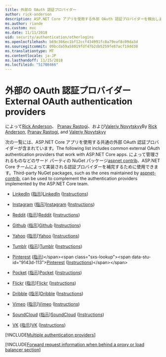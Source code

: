 ```yaml
---
title: 外部の OAuth 認証プロバイダー
author: rick-anderson
description: ASP.NET Core アプリを使用する外部 OAuth 認証プロバイダーを検出します。
ms.author: riande
ms.custom: mvc
ms.date: 11/11/2018
uid: security/authentication/otherlogins
ms.openlocfilehash: b69c366ec1bf12ccf434991fc8a79eaf8c09da3d
ms.sourcegitcommit: 09bcda59a58019fdf47b2db5259fe87acf19dd38
ms.translationtype: MT
ms.contentlocale: ja-JP
ms.lasthandoff: 11/15/2018
ms.locfileid: "51708466"
---
```

# <a name="external-oauth-authentication-providers"></a><span data-ttu-id="9143d-103">外部の OAuth 認証プロバイダー</span><span class="sxs-lookup"><span data-stu-id="9143d-103">External OAuth authentication providers</span></span>

<span data-ttu-id="9143d-104">によって[Rick Anderson](https://twitter.com/RickAndMSFT)、 [Pranav Rastogi](https://github.com/rustd)、および[Valeriy Novytskyy](https://github.com/01binary)</span><span class="sxs-lookup"><span data-stu-id="9143d-104">By [Rick Anderson](https://twitter.com/RickAndMSFT), [Pranav Rastogi](https://github.com/rustd), and [Valeriy Novytskyy](https://github.com/01binary)</span></span>

<span data-ttu-id="9143d-105">次の一覧には、ASP.NET Core アプリを使用する共通の外部 OAuth 認証プロバイダーが含まれています。</span><span class="sxs-lookup"><span data-stu-id="9143d-105">The following list includes common external OAuth authentication providers that work with ASP.NET Core apps.</span></span> <span data-ttu-id="9143d-106">によって管理されるものなどのサード パーティの NuGet パッケージ[aspnet contrib](https://www.nuget.org/packages?q=owners%3Aaspnet-contrib+title%3AOAuth)、ASP.NET Core チームによって実装される認証プロバイダーを補完するために使用できます。</span><span class="sxs-lookup"><span data-stu-id="9143d-106">Third-party NuGet packages, such as the ones maintained by [aspnet-contrib](https://www.nuget.org/packages?q=owners%3Aaspnet-contrib+title%3AOAuth), can be used to complement the authentication providers implemented by the ASP.NET Core team.</span></span>

* <span data-ttu-id="9143d-107">[LinkedIn](https://www.linkedin.com/developer/apps) ([指示](https://developer.linkedin.com/docs/oauth2))</span><span class="sxs-lookup"><span data-stu-id="9143d-107">[LinkedIn](https://www.linkedin.com/developer/apps) ([Instructions](https://developer.linkedin.com/docs/oauth2))</span></span>

* <span data-ttu-id="9143d-108">[Instagram](https://www.instagram.com/developer/register/) ([指示](https://www.instagram.com/developer/authentication/))</span><span class="sxs-lookup"><span data-stu-id="9143d-108">[Instagram](https://www.instagram.com/developer/register/) ([Instructions](https://www.instagram.com/developer/authentication/))</span></span>

* <span data-ttu-id="9143d-109">[Reddit](https://www.reddit.com/login?dest=https%3A%2F%2Fwww.reddit.com%2Fprefs%2Fapps) ([指示](https://github.com/reddit/reddit/wiki/OAuth2-Quick-Start-Example))</span><span class="sxs-lookup"><span data-stu-id="9143d-109">[Reddit](https://www.reddit.com/login?dest=https%3A%2F%2Fwww.reddit.com%2Fprefs%2Fapps) ([Instructions](https://github.com/reddit/reddit/wiki/OAuth2-Quick-Start-Example))</span></span>

* <span data-ttu-id="9143d-110">[Github](https://github.com/login?return_to=https%3A%2F%2Fgithub.com%2Fsettings%2Fapplications%2Fnew) ([指示](https://developer.github.com/v3/oauth/))</span><span class="sxs-lookup"><span data-stu-id="9143d-110">[Github](https://github.com/login?return_to=https%3A%2F%2Fgithub.com%2Fsettings%2Fapplications%2Fnew) ([Instructions](https://developer.github.com/v3/oauth/))</span></span>

* <span data-ttu-id="9143d-111">[Yahoo](https://login.yahoo.com/config/login?src=devnet&.done=http%3A%2F%2Fdeveloper.yahoo.com%2Fapps%2Fcreate%2F) ([指示](https://developer.yahoo.com/bbauth/user.html))</span><span class="sxs-lookup"><span data-stu-id="9143d-111">[Yahoo](https://login.yahoo.com/config/login?src=devnet&.done=http%3A%2F%2Fdeveloper.yahoo.com%2Fapps%2Fcreate%2F) ([Instructions](https://developer.yahoo.com/bbauth/user.html))</span></span>

* <span data-ttu-id="9143d-112">[Tumblr](https://www.tumblr.com/oauth/apps) ([指示](https://www.tumblr.com/docs/api/v2#auth))</span><span class="sxs-lookup"><span data-stu-id="9143d-112">[Tumblr](https://www.tumblr.com/oauth/apps) ([Instructions](https://www.tumblr.com/docs/api/v2#auth))</span></span>

* <span data-ttu-id="9143d-113">[Pinterest](https://www.pinterest.com/login/?next=http%3A%2F%2Fdevsite%2Fapps%2F) ([指示](https://developers.pinterest.com/docs/api/overview/?))</span><span class="sxs-lookup"><span data-stu-id="9143d-113">[Pinterest](https://www.pinterest.com/login/?next=http%3A%2F%2Fdevsite%2Fapps%2F) ([Instructions](https://developers.pinterest.com/docs/api/overview/?))</span></span>

* <span data-ttu-id="9143d-114">[Pocket](https://getpocket.com/developer/apps/new) ([指示](https://getpocket.com/developer/docs/authentication))</span><span class="sxs-lookup"><span data-stu-id="9143d-114">[Pocket](https://getpocket.com/developer/apps/new) ([Instructions](https://getpocket.com/developer/docs/authentication))</span></span>

* <span data-ttu-id="9143d-115">[Flickr](https://www.flickr.com/services/apps/create) ([指示](https://www.flickr.com/services/api/auth.oauth.html))</span><span class="sxs-lookup"><span data-stu-id="9143d-115">[Flickr](https://www.flickr.com/services/apps/create) ([Instructions](https://www.flickr.com/services/api/auth.oauth.html))</span></span>

* <span data-ttu-id="9143d-116">[Dribble](https://dribbble.com/signup) ([指示](http://developer.dribbble.com/v1/oauth/))</span><span class="sxs-lookup"><span data-stu-id="9143d-116">[Dribble](https://dribbble.com/signup) ([Instructions](http://developer.dribbble.com/v1/oauth/))</span></span>

* <span data-ttu-id="9143d-117">[Vimeo](https://vimeo.com/join) ([指示](https://developer.vimeo.com/api/authentication))</span><span class="sxs-lookup"><span data-stu-id="9143d-117">[Vimeo](https://vimeo.com/join) ([Instructions](https://developer.vimeo.com/api/authentication))</span></span>

* <span data-ttu-id="9143d-118">[SoundCloud](https://soundcloud.com/you/apps/new) ([指示](https://developers.soundcloud.com/blog/we-love-oauth-2))</span><span class="sxs-lookup"><span data-stu-id="9143d-118">[SoundCloud](https://soundcloud.com/you/apps/new) ([Instructions](https://developers.soundcloud.com/blog/we-love-oauth-2))</span></span>

* <span data-ttu-id="9143d-119">[VK](https://vk.com/apps?act=manage) ([指示](https://vk.com/pages?oid=-17680044&p=Authorizing_Sites))</span><span class="sxs-lookup"><span data-stu-id="9143d-119">[VK](https://vk.com/apps?act=manage) ([Instructions](https://vk.com/pages?oid=-17680044&p=Authorizing_Sites))</span></span>

[!INCLUDE[Multiple authentication providers](includes/chain-auth-providers.md)]

[!INCLUDE[Forward request information when behind a proxy or load balancer section](includes/forwarded-headers-middleware.md)]
